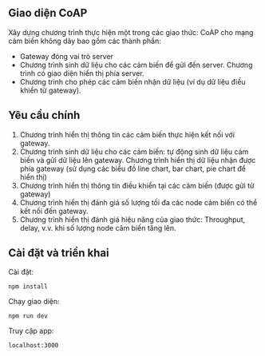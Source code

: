 ## Giao diện CoAP

Xây dựng chương trình thực hiện một trong các giao thức: CoAP cho mạng cảm
biến không dây bao gồm các thành phần:
- Gateway đóng vai trò server
- Chương trình sinh dữ liệu cho các cảm biến để gửi đến server. Chương trình
có giao diện hiển thị phía server.
- Chương trình cho phép các cảm biến nhận dữ liệu (ví dụ dữ liệu điều khiển
từ gateway).

## Yêu cầu chính
1. Chương trình hiển thị thông tin các cảm biến thực hiện kết nối với gateway.
2. Chương trình sinh dữ liệu cho các cảm biến: tự động sinh dữ liệu cảm biến
và gửi dữ liệu lên gateway. Chương trình hiển thị dữ liệu nhận được phía
gateway (sử dụng các biểu đồ line chart, bar chart, pie chart để hiển thị)
3. Chương trình hiển thị thông tin điều khiển tại các cảm biến (được gửi từ
gateway)
4. Chương trình hiển thị đánh giá số lượng tối đa các node cảm biến có thể kết
nối đến gateway.
5. Chương trình hiển thị đánh giá hiệu năng của giao thức: Throughput, delay,
v.v. khi số lượng node cảm biến tăng lên.

## Cài đặt và triển khai 

Cài đặt:

`npm install`   

Chạy giao diện:

`npm run dev`  

Truy cập app:

`localhost:3000`  